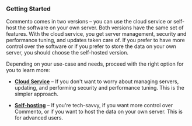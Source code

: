 ### Getting Started

Commento comes in two versions &ndash; you can use the cloud service or self-host the software on your own server. Both versions have the same set of features. With the cloud service, you get server management, security and performance tuning, and updates taken care of. If you prefer to have more control over the software or if you prefer to store the data on your own server, you should choose the self-hosted version.

Depending on your use-case and needs, proceed with the right option for you to learn more:

 - [**Cloud Service**](/installation/cloud-service/README.md) &ndash; If you don't want to worry about managing servers, updating, and performing security and performance tuning. This is the simpler approach.

 - [**Self-hosting**](self-hosting/README.md) &ndash; If you're tech-savvy, if you want more control over Commento, or if you want to host the data on your own server. This is for advanced users.
